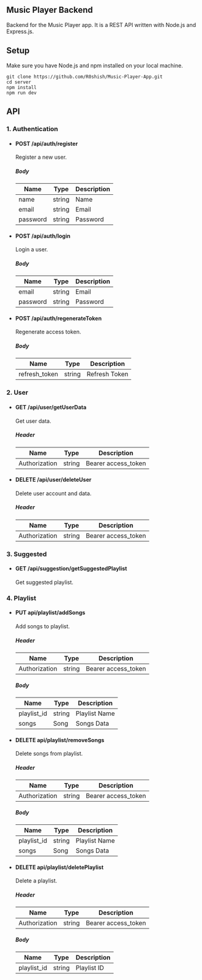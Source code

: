 ## Music Player Backend

Backend for the Music Player app. It is a REST API written with Node.js and Express.js.

## Setup

Make sure you have Node.js and npm installed on your local machine.
```
git clone https://github.com/R0shish/Music-Player-App.git
cd server
npm install
npm run dev
```

## API

### 1. Authentication

- #### POST /api/auth/register

  Register a new user.

  ##### Body

  | Name     | Type   | Description |
  | -------- | ------ | ----------- |
  | name     | string | Name        |
  | email    | string | Email       |
  | password | string | Password    |

- #### POST /api/auth/login

  Login a user.

  ##### Body

  | Name     | Type   | Description |
  | -------- | ------ | ----------- |
  | email    | string | Email       |
  | password | string | Password    |
  
- #### POST /api/auth/regenerateToken

  Regenerate access token.

  ##### Body

  | Name          | Type   | Description      |
  | ------------- | ------ | ---------------- |
  | refresh_token | string | Refresh Token    |
  

### 2. User

- #### GET /api/user/getUserData

  Get user data.
  
  ##### Header

  | Name          | Type   | Description         |
  | ------------- | ------ | ------------------- |
  | Authorization | string | Bearer access_token |
  
- #### DELETE /api/user/deleteUser

  Delete user account and data.
  
  ##### Header

  | Name          | Type   | Description         |
  | ------------- | ------ | ------------------- |
  | Authorization | string | Bearer access_token |
  
 ### 3. Suggested

- #### GET /api/suggestion/getSuggestedPlaylist

  Get suggested playlist.
  
 ### 4. Playlist

- #### PUT api/playlist/addSongs

  Add songs to playlist.
  
  ##### Header

  | Name          | Type   | Description         |
  | ------------- | ------ | ------------------- |
  | Authorization | string | Bearer access_token |


  ##### Body

  | Name             | Type   | Description      |
  | ---------------- | ------ | ---------------- |
  | playlist_id      | string | Playlist Name    |
  | songs            | Song   | Songs Data       |
  

- #### DELETE api/playlist/removeSongs

  Delete songs from playlist.
  
  ##### Header

  | Name          | Type   | Description         |
  | ------------- | ------ | ------------------- |
  | Authorization | string | Bearer access_token |

  ##### Body

  | Name             | Type   | Description      |
  | ---------------- | ------ | ---------------- |
  | playlist_id      | string | Playlist Name    |
  | songs            | Song   | Songs Data       |
  

- #### DELETE api/playlist/deletePlaylist

  Delete a playlist.
  
  ##### Header

  | Name          | Type   | Description         |
  | ------------- | ------ | ------------------- |
  | Authorization | string | Bearer access_token |


  ##### Body

  | Name             | Type   | Description      |
  | ---------------- | ------ | ---------------- |
  | playlist_id      | string | Playlist ID      |
 
